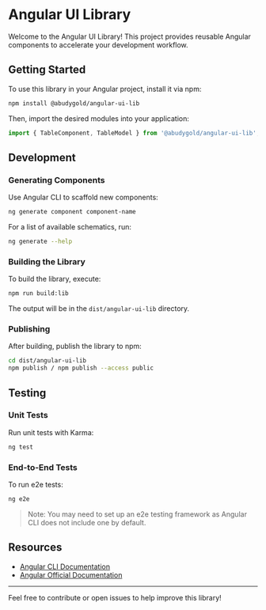 # Angular UI Library

Welcome to the Angular UI Library! This project provides reusable Angular components to accelerate your development workflow.

## Getting Started

To use this library in your Angular project, install it via npm:

```bash
npm install @abudygold/angular-ui-lib
```

Then, import the desired modules into your application:

```typescript
import { TableComponent, TableModel } from '@abudygold/angular-ui-lib';
```

## Development

### Generating Components

Use Angular CLI to scaffold new components:

```bash
ng generate component component-name
```

For a list of available schematics, run:

```bash
ng generate --help
```

### Building the Library

To build the library, execute:

```bash
npm run build:lib
```

The output will be in the `dist/angular-ui-lib` directory.

### Publishing

After building, publish the library to npm:

```bash
cd dist/angular-ui-lib
npm publish / npm publish --access public
```

## Testing

### Unit Tests

Run unit tests with Karma:

```bash
ng test
```

### End-to-End Tests

To run e2e tests:

```bash
ng e2e
```

> Note: You may need to set up an e2e testing framework as Angular CLI does not include one by default.

## Resources

- [Angular CLI Documentation](https://angular.dev/tools/cli)
- [Angular Official Documentation](https://angular.dev/)

---

Feel free to contribute or open issues to help improve this library!

